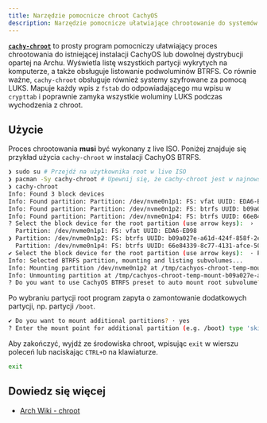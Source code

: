 ```yaml
---
title: Narzędzie pomocnicze chroot CachyOS
description: Narzędzie pomocnicze ułatwiające chrootowanie do systemów
---
```


[**`cachy-chroot`**](https://github.com/CachyOS/cachy-chroot) to prosty program pomocniczy ułatwiający proces chrootowania do istniejącej instalacji CachyOS lub dowolnej dystrybucji opartej na Archu.
Wyświetla listę wszystkich partycji wykrytych na komputerze, a także obsługuje listowanie podwoluminów BTRFS.
Co równie ważne, `cachy-chroot` obsługuje również systemy szyfrowane za pomocą LUKS. Mapuje każdy wpis z `fstab` do odpowiadającego mu wpisu w `crypttab` i poprawnie zamyka wszystkie woluminy LUKS podczas wychodzenia z chroot.

## Użycie

Proces chrootowania **musi** być wykonany z live ISO. Poniżej znajduje się przykład użycia `cachy-chroot` w instalacji CachyOS BTRFS.

```sh title="Chrootowanie za pomocą cachy-chroot"
❯ sudo su # Przejdź na użytkownika root w live ISO
❯ pacman -Sy cachy-chroot # Upewnij się, że cachy-chroot jest w najnowszej wersji
❯ cachy-chroot
Info: Found 3 block devices
Info: Found partition: Partition: /dev/nvme0n1p1: FS: vfat UUID: EDA6-ED98
Info: Found partition: Partition: /dev/nvme0n1p2: FS: btrfs UUID: b09a027e-a61d-424f-858f-2e02be61b342
Info: Found partition: Partition: /dev/nvme0n1p4: FS: btrfs UUID: 66e84339-8c77-4131-afce-50ec2cf67a80
? Select the block device for the root partition (use arrow keys):  ›
  Partition: /dev/nvme0n1p1: FS: vfat UUID: EDA6-ED98
❯ Partition: /dev/nvme0n1p2: FS: btrfs UUID: b09a027e-a61d-424f-858f-2e02be61b342
  Partition: /dev/nvme0n1p4: FS: btrfs UUID: 66e84339-8c77-4131-afce-50ec2cf67a80
✔ Select the block device for the root partition (use arrow keys):  · Partition: /dev/nvme0n1p2: FS: btrfs UUID: b09a027e-a61d-424f-858f-2e02be61b342
Info: Selected BTRFS partition, mounting and listing subvolumes...
Info: Mounting partition /dev/nvme0n1p2 at /tmp/cachyos-chroot-temp-mount-b09a027e-a61d-424f-858f-2e02be61b342-hwAeIm with options: []
Info: Unmounting partition at /tmp/cachyos-chroot-temp-mount-b09a027e-a61d-424f-858f-2e02be61b342-hwAeIm
? Do you want to use CachyOS BTRFS preset to auto mount root subvolume? (y/n) › # Wpisz t, jeśli używasz CachyOS
```

Po wybraniu partycji root program zapyta o zamontowanie dodatkowych partycji, np. partycji `/boot`.

```sh title="Montowanie dodatkowych partycji"
✔ Do you want to mount additional partitions? · yes
? Enter the mount point for additional partition (e.g. /boot) type 'skip' to cancel:  › # /boot dla systemd-boot, /boot/efi dla GRUB i rEFInd
```

Aby zakończyć, wyjdź ze środowiska chroot, wpisując `exit` w wierszu poleceń lub naciskając `CTRL+D` na klawiaturze.

```sh title="Wychodzenie z chroot"
exit
```

## Dowiedz się więcej

- [Arch Wiki - chroot](https://wiki.archlinux.org/title/Chroot)
